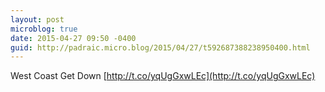 ```yaml
---
layout: post
microblog: true
date: 2015-04-27 09:50 -0400
guid: http://padraic.micro.blog/2015/04/27/t592687388238950400.html
---
```

West Coast Get Down [http://t.co/yqUgGxwLEc](http://t.co/yqUgGxwLEc)
